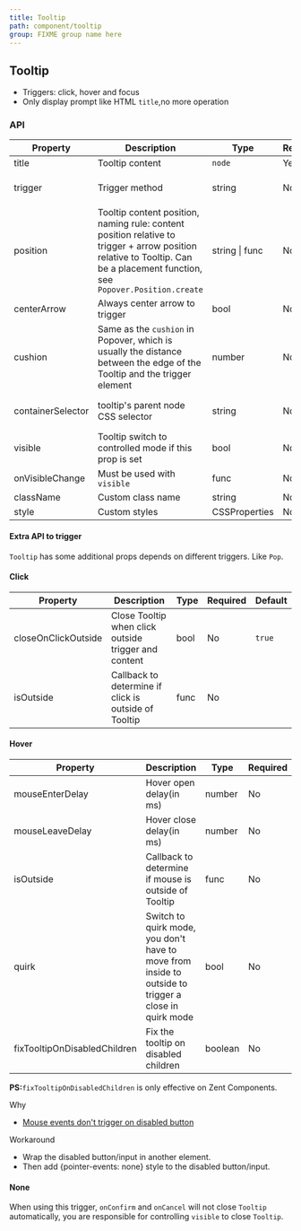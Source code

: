 ```yaml
---
title: Tooltip
path: component/tooltip
group: FIXME group name here
---
```


## Tooltip

- Triggers: click, hover and focus
- Only display prompt like HTML `title`,no more operation

### API

| Property | Description | Type | Required | Default | Alternative |
|------|------|------|--------|--------|-------|
| title | Tooltip content | `node` | Yes | | |
| trigger | Trigger method | string | No | `'hover'` | `'click'`, `'hover'`, `'focus'` |
| position | Tooltip content position, naming rule: content position relative to trigger + arrow position relative to Tooltip. Can be a placement function, see `Popover.Position.create` | string \| func | No | `'top-center'` |  |
| centerArrow | Always center arrow to trigger | bool | No | `false` |  |
| cushion | Same as the `cushion` in Popover, which is usually the distance between the edge of the Tooltip and the trigger element | number | No | `10` |  |
| containerSelector | tooltip's parent node CSS selector | string | No | `'body'` | all legal CSS selector | |
| visible | Tooltip switch to controlled mode if this prop is set | bool | No | | |
| onVisibleChange | Must be used with `visible` | func | No | | |
| className | Custom class name | string | No | `''` |  |
| style | Custom styles | CSSProperties | No |  |  |

#### Extra API to trigger

`Tooltip` has some additional props depends on different triggers. Like `Pop`.

#### Click

| Property | Description | Type | Required |  Default |
|------|------|------|--------|--------|
| closeOnClickOutside | Close Tooltip when click outside trigger and content | bool | No | `true` |
| isOutside | Callback to determine if click is outside of Tooltip | func | No | |

#### Hover

| Property | Description | Type | Required | Default |
|------|------|------|--------|---------|
| mouseEnterDelay | Hover open delay(in ms) | number | No | `200` |
| mouseLeaveDelay | Hover close delay(in ms) | number | No | `200` |
| isOutside | Callback to determine if mouse is outside of Tooltip | func | No | |
| quirk | Switch to quirk mode, you don't have to move from inside to outside to trigger a close in quirk mode | bool | No | `true` |
| fixTooltipOnDisabledChildren | Fix the tooltip on disabled children | boolean | No | `false` |

**PS:**`fixTooltipOnDisabledChildren` is only effective on Zent Components.

Why

- [Mouse events don't trigger on disabled button](https://github.com/react-component/tooltip/issues/18)

Workaround

- Wrap the disabled button/input in another element.
- Then add {pointer-events: none} style to the disabled button/input.

#### None

When using this trigger, `onConfirm` and `onCancel` will not close `Tooltip` automatically, you are responsible for controlling `visible` to close `Tooltip`.

